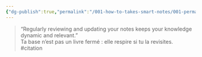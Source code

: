 ```yaml
---
{"dg-publish":true,"permalink":"/001-how-to-takes-smart-notes/001-permanentes/reviser-pour-rester-vivant/","noteIcon":""}
---
```



> “Regularly reviewing and updating your notes keeps your knowledge dynamic and relevant.”  
> Ta base n’est pas un livre fermé : elle respire si tu la revisites. #citation